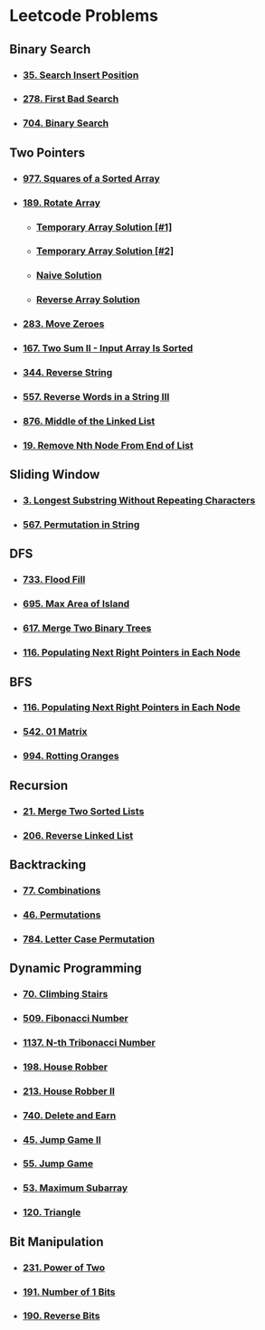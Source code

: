 # Leetcode Problems

## Binary Search

- ### [35. Search Insert Position](binary_search/35_search_insert_position)
- ### [278. First Bad Search](binary_search/278_first_bad_version)
- ### [704. Binary Search](binary_search/704_binary_search)

## Two Pointers

- ### [977. Squares of a Sorted Array](two_pointers/977_squares_of_a_sorted_array)
- ### [189. Rotate Array](two_pointers/189_rotate_array)
  - ### [Temporary Array Solution [#1]](two_pointers/189_rotate_array/temp_array_solution/solution_1)
  - ### [Temporary Array Solution [#2]](two_pointers/189_rotate_array/temp_array_solution/solution_2)
  - ### [Naive Solution](two_pointers/189_rotate_array/naive_solution)
  - ### [Reverse Array Solution](two_pointers/189_rotate_array/reverse_array_solution)
- ### [283. Move Zeroes](two_pointers/283_move_zeroes)
- ### [167. Two Sum II - Input Array Is Sorted](two_pointers/167_two_sum_sorted_array)
- ### [344. Reverse String](two_pointers/344_reverse_string)
- ### [557. Reverse Words in a String III](two_pointers/557_reverse_words_in_a_string_III)
- ### [876. Middle of the Linked List](two_pointers/876_middle_of_the_linked_list)
- ### [19. Remove Nth Node From End of List](two_pointers/19_remove_nth_node_from_end_of_list)

## Sliding Window

- ### [3. Longest Substring Without Repeating Characters](sliding_window/3_longest_substring_without_repeating_characters)
- ### [567. Permutation in String](sliding_window/567_permutation_in_string)

## DFS

- ### [733. Flood Fill](dfs/733_flood_fill)
- ### [695. Max Area of Island](dfs/695_max_area_of_island)
- ### [617. Merge Two Binary Trees](dfs/617_merge_two_binary_trees)
- ### [116. Populating Next Right Pointers in Each Node](dfs/116_populating_next_right_pointers_in_each_node)

## BFS
- ### [116. Populating Next Right Pointers in Each Node](bfs/116_populating_next_right_pointers_in_each_node)
- ### [542. 01 Matrix](bfs/542_01_matrix)
- ### [994. Rotting Oranges](bfs/994_rotting_oranges)

## Recursion
- ### [21. Merge Two Sorted Lists](recursion/21_merge_two_sorted_lists)
- ### [206. Reverse Linked List](recursion/206_reverse_linked_list)

## Backtracking
- ### [77. Combinations](backtracking/77_combinations)
- ### [46. Permutations](backtracking/46_permutations)
- ### [784. Letter Case Permutation](backtracking/784_letter_case_permutation)

## Dynamic Programming
- ### [70. Climbing Stairs](dynamic_programming/70_climbing_stairs)
- ### [509. Fibonacci Number](dynamic_programming/509_fibonacci_number)
- ### [1137. N-th Tribonacci Number](dynamic_programming/1137_nth_tribonacci_number)
- ### [198. House Robber](dynamic_programming/198_house_robber)
- ### [213. House Robber II](dynamic_programming/213_house_robber_II)
- ### [740. Delete and Earn](dynamic_programming/740_delete_and_earn)
- ### [45. Jump Game II](dynamic_programming/45_jump_game_II)
- ### [55. Jump Game](dynamic_programming/55_jump_game)
- ### [53. Maximum Subarray](dynamic_programming/53_maximum_subarray)
- ### [120. Triangle](dynamic_programming/120_triangle)

## Bit Manipulation
- ### [231. Power of Two](bit_manipulation/231_power_of_two)
- ### [191. Number of 1 Bits](bit_manipulation/191_number_of_1_bits)
- ### [190. Reverse Bits](bit_manipulation/190_reverse_bits)